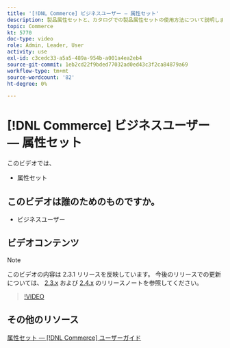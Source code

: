 ```yaml
---
title: '[!DNL Commerce] ビジネスユーザー — 属性セット'
description: 製品属性セットと、カタログでの製品属性セットの使用方法について説明します。
topic: Commerce
kt: 5770
doc-type: video
role: Admin, Leader, User
activity: use
exl-id: c3cedc33-a5a5-489a-954b-a001a4ea2eb4
source-git-commit: 1eb2cd22f9bded77032ad0ed43c3f2ca84879a69
workflow-type: tm+mt
source-wordcount: '82'
ht-degree: 0%

---
```


# [!DNL Commerce] ビジネスユーザー — 属性セット

このビデオでは、

- 属性セット

## このビデオは誰のためのものですか。

- ビジネスユーザー

## ビデオコンテンツ

>[!NOTE]
>
>このビデオの内容は 2.3.1 リリースを反映しています。 今後のリリースでの更新については、 [ 2.3.x](https://devdocs.magento.com/guides/v2.3/release-notes/bk-release-notes.html) および [ 2.4.x](https://devdocs.magento.com/guides/v2.4/release-notes/bk-release-notes.html) のリリースノートを参照してください。

>[!VIDEO](https://video.tv.adobe.com/v/35955?quality=12&learn=on)

## その他のリソース

[属性セット —  [!DNL Commerce] ユーザーガイド](https://docs.magento.com/user-guide/stores/attribute-sets.html)
